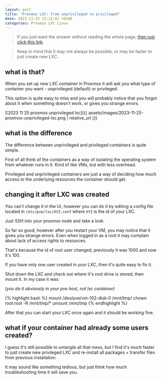 ```yaml
---
layout: post
title: "Proxmox LXC: from unprivileged to privileged"
date: 2023-11-25 13:12:01 +0100
categories: Proxmox LXC Linux
---
```


> If you just want the answer without reading the whole page, [then just click this link](#changing-it-after-LXC-was-created).

> Keep in mind that it may not always be possible, or may be faster to just create new LXC.

## what is that?

When you set up new LXC container in Proxmox it will ask you what type of container you want - unprivileged (default) or privileged.

This option is quite easy to miss and you will probably notice that you forgot about it when something doesn't work, or gives you strange errors.

![2023 11 25 proxmox unprivileged lxc]({{ assets/images/2023-11-25-proxmox-unprivileged-lxc.png | relative_url }})

## what is the difference

The difference between unprivileged and privileged containers is quite simple.

First of all think of the containers as a way of isolating the operating system from whatever runs in it. Kind of like VMs, but with less overhead.

Privileged and unprivileged containers are just a way of deciding how much access to the underlying resources the container should get.

## changing it after LXC was created

You can't change it in the UI, however you can do it by editing a config file located in `/etc/pve/lxc/XYZ.conf` where `XYZ` is the id of your LXC.

Just SSH into your proxmox node and take a look.

So far so good, however after you restart your VM, you may notice that it gives you strange errors. Even when logged in as a root it may complain about lack of access rights to resources.

That's because the id of root user changed, previously it was 1000 and now it's 100.

If you have only one user created in your LXC, then it's quite easy to fix it.

Shut down the LXC and check out where it's root drive is stored, then mount it. In my case it was:

*(you do it obviously in your pve host, not lxc container)*

{% highlight bash %}
mount /dev/pve/vm-102-disk-0 /mnt/tmp/
chown root:root -R /mnt/tmp/*
umount /mnt/tmp
{% endhighlight %}

After that you can start your LXC once again and it should be working fine.

## what if your container had already some users created?

I guess it's still possible to untangle all that mess, but I find it's much faster to just create new privileged LXC and re-install all packages + transfer files from previous installation.

It may sound like something tedious, but just think how much troubleshooting time it will save you.

